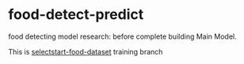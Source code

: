 # food-detect-predict
food detecting model research: before complete building Main Model.

This is [selectstart-food-dataset](https://open.selectstar.ai/ko/computervisionlab) training branch
